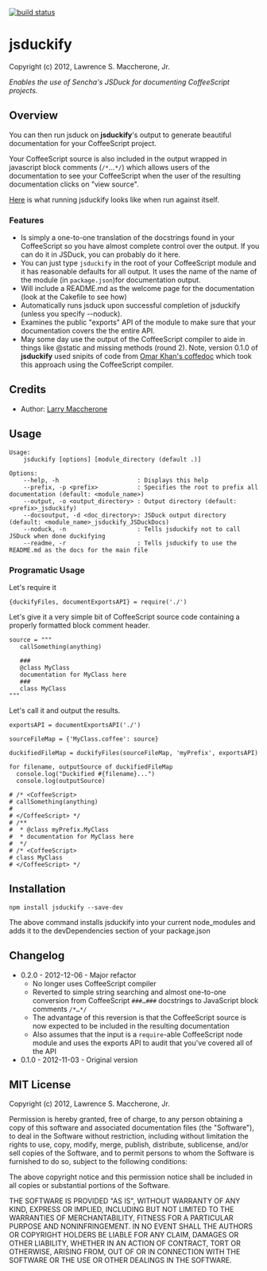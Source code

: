 [![build status](https://secure.travis-ci.org/lmaccherone/jsduckify.png)](http://travis-ci.org/lmaccherone/jsduckify)

# jsduckify #

Copyright (c) 2012, Lawrence S. Maccherone, Jr.

_Enables the use of Sencha's JSDuck for documenting CoffeeScript projects._

## Overview ##

You can then run jsduck on **jsduckify**'s output to generate beautiful documentation
for your CoffeeScript project.

Your CoffeeScript source is also included in the output wrapped in javascript block comments
(`/*`…`*/`) which allows users of the documentation to see your CoffeeScript when the user
of the resulting documentation clicks on "view source".

[Here](http://lmaccherone.github.com/jsduckify/docs/jsduckify-docs/index.html) is what running jsduckify looks like when run against itself.

### Features ###

* Is simply a one-to-one translation of the docstrings found in your CoffeeScript so you have almost complete control
  over the output. If you can do it in JSDuck, you can probably do it here.
* You can just type `jsduckify` in the root of your CoffeeScript module and it has reasonable
  defaults for all output. It uses the name of the name of the module (in `package.json`)for documentation output.
* Will include a README.md as the welcome page for the documentation (look at the Cakefile to see how)
* Automatically runs jsduck upon successful completion of jsduckify (unless you specify --noduck).
* Examines the public "exports" API of the module to make sure that your documentation covers the the entire API.
* May some day use the output of the CoffeeScript compiler to aide in things like @static and
  missing methods (round 2). Note, version 0.1.0 of **jsduckify** used snipits of code
  from [Omar Khan's coffedoc](https://github.com/omarkhan/coffeedoc) which took this approach
  using the CoffeeScript compiler.
    
## Credits ##

* Author: [Larry Maccherone](http://maccherone.com)

## Usage ##

```
Usage:
    jsduckify [options] [module_directory (default .)]

Options:
    --help, -h                      : Displays this help
    --prefix, -p <prefix>           : Specifies the root to prefix all documentation (default: <module_name>)
    --output, -o <output_directory> : Output directory (default: <prefix>_jsduckify)
    --docsoutput, -d <doc_directory>: JSDuck output directory (default: <module_name>_jsduckify_JSDuckDocs)
    --noduck, -n                    : Tells jsduckify not to call JSDuck when done duckifying
    --readme, -r                    : Tells jsduckify to use the README.md as the docs for the main file
```

### Programatic Usage ###

Let's require it

    {duckifyFiles, documentExportsAPI} = require('./')

Let's give it a very simple bit of CoffeeScript source code containing a properly formatted block comment header.
    
    source = """
       callSomething(anything)
    
       ###
       @class MyClass
       documentation for MyClass here
       ###
       class MyClass
    """

Let's call it and output the results.
    
    exportsAPI = documentExportsAPI('./')
    
    sourceFileMap = {'MyClass.coffee': source}
    
    duckifiedFileMap = duckifyFiles(sourceFileMap, 'myPrefix', exportsAPI)
    
    for filename, outputSource of duckifiedFileMap
      console.log("Duckified #{filename}...")
      console.log(outputSource)

    # /* <CoffeeScript>
    # callSomething(anything)
    #
    # </CoffeeScript> */
    # /**
    #  * @class myPrefix.MyClass
    #  * documentation for MyClass here
    #  */
    # /* <CoffeeScript>
    # class MyClass
    # </CoffeeScript> */

## Installation ##

`npm install jsduckify --save-dev`

The above command installs jsduckify into your current node_modules and adds it to the devDependencies section of your package.json

## Changelog ##

* 0.2.0 - 2012-12-06 - Major refactor
  * No longer uses CoffeeScript compiler
  * Reverted to simple string searching and almost one-to-one conversion from CoffeeScript 
    `###…###` docstrings to JavaScript block comments `/*…*/`
  * The advantage of this reversion is that the CoffeeScript source is now expected to be
    included in the resulting documentation
  * Also assumes that the input is a `require`-able CoffeeScript node module and uses the exports API to audit
    that you've covered all of the API
* 0.1.0 - 2012-11-03 - Original version

## MIT License ##

Copyright (c) 2012, Lawrence S. Maccherone, Jr.

Permission is hereby granted, free of charge, to any person obtaining a copy of this software
and associated documentation files (the "Software"), to deal in the Software without
restriction, including without limitation the rights to use, copy, modify, merge, publish,
distribute, sublicense, and/or sell copies of the Software, and to permit persons to whom the
Software is furnished to do so, subject to the following conditions:

The above copyright notice and this permission notice shall be included in all copies or
substantial portions of the Software.

THE SOFTWARE IS PROVIDED "AS IS", WITHOUT WARRANTY OF ANY KIND, EXPRESS OR IMPLIED, INCLUDING
BUT NOT LIMITED TO THE WARRANTIES OF MERCHANTABILITY, FITNESS FOR A PARTICULAR PURPOSE AND
NONINFRINGEMENT. IN NO EVENT SHALL THE AUTHORS OR COPYRIGHT HOLDERS BE LIABLE FOR ANY CLAIM,
DAMAGES OR OTHER LIABILITY, WHETHER IN AN ACTION OF CONTRACT, TORT OR OTHERWISE, ARISING FROM,
OUT OF OR IN CONNECTION WITH THE SOFTWARE OR THE USE OR OTHER DEALINGS IN THE SOFTWARE.